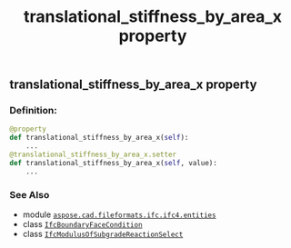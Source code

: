 ﻿---
title: translational_stiffness_by_area_x property
second_title: Aspose.CAD for Python via .NET API References
description: 
type: docs
weight: 70
url: /python-net/aspose.cad.fileformats.ifc.ifc4.entities/ifcboundaryfacecondition/translational_stiffness_by_area_x/
is_root: false
---

## translational_stiffness_by_area_x property

### Definition:
```python
@property
def translational_stiffness_by_area_x(self):
    ...
@translational_stiffness_by_area_x.setter
def translational_stiffness_by_area_x(self, value):
    ...
```

### See Also
* module [`aspose.cad.fileformats.ifc.ifc4.entities`](../../)
* class [`IfcBoundaryFaceCondition`](/cad/python-net/aspose.cad.fileformats.ifc.ifc4.entities/ifcboundaryfacecondition)
* class [`IfcModulusOfSubgradeReactionSelect`](/cad/python-net/aspose.cad.fileformats.ifc.ifc4.types/ifcmodulusofsubgradereactionselect)

